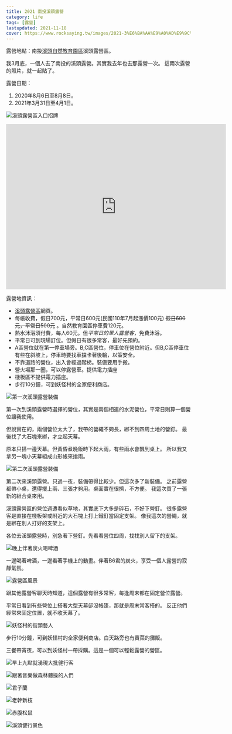 ```yaml
---
title: 2021 南投溪頭露營
category: life
tags: [露營]
lastupdated: 2021-11-18
cover: https://www.rocksaying.tw/images/2021-3%E6%BA%AA%E9%A0%AD%E9%9C%B2%E7%87%9F/IMGP4613.jpg
---
```


露營地點：南投[溪頭自然教育園區](https://www.exfo.ntu.edu.tw/xitou/)溪頭露營區。

我3月底，一個人去了南投的溪頭露營。其實我去年也去那露營一次。
這兩次露營的照片，就一起貼了。

露營日期：

1. 2020年8月6日至8月8日。
2. 2021年3月31日至4月1日。

<!--more-->

![溪頭露營區入口招牌](https://www.rocksaying.tw/images/2021-3%E6%BA%AA%E9%A0%AD%E9%9C%B2%E7%87%9F/IMGP4613.jpg)

<iframe src="https://www.google.com/maps/embed?pb=!1m14!1m8!1m3!1d20669.242218619012!2d120.79948314088172!3d23.681667244044704!3m2!1i1024!2i768!4f13.1!3m3!1m2!1s0x0%3A0x5aa2dc8cd9e25c9d!2z5rqq6aCt6Ieq54S25pWZ6IKy5ZyS5Y2A5rqq6aCt6Zyy54ef5Y2A!5e0!3m2!1szh-TW!2sus!4v1618166520247!5m2!1szh-TW!2sus" width="600" height="450" style="border:0;" allowfullscreen="" loading="lazy"></iframe>

露營地資訊：

* [溪頭露營區](https://www.exfo.ntu.edu.tw/xitou/page.php?id=28)網頁。
* 每帳收費，假日700元，平常日600元(民國110年7月起漲價100元) ~~假日600元，平常日500元~~ 。自然教育園區停車費120元。
* 熱水沐浴須付費，每人60元。但*平常日的單人露營客*，免費沐浴。
* 平常日可到現場訂位。但假日有很多常客，最好先預約。
* A區營位就在第一停車場旁。B,C區營位，停車位在營位附近。但B,C區停車位有些在斜坡上，停車時要找車擋卡著後輪，以策安全。
* 不靠道路的營位，出入會經過階梯。裝備要用手搬。
* 營火場那一圈，可以停露營車。提供電力插座
* 棧板區不提供電力插座。
* 步行10分鐘，可到妖怪村的全家便利商店。

![第一次溪頭露營裝備](https://www.rocksaying.tw/images/2021-3%E6%BA%AA%E9%A0%AD%E9%9C%B2%E7%87%9F/IMGP4294.jpg)

第一次到溪頭露營時選擇的營位，其實是兩個相連的水泥營位，平常日則算一個營位讓我使用。

但說實在的，兩個營位太大了，我帶的營繩不夠長，綁不到四周土地的營釘。
最後找了大石塊來綁，才立起天幕。

原本只搭一邊天幕。但黃昏煮晚飯時下起大雨，有些雨水會飄到桌上。
所以我又拿另一塊小天幕組成山形帳來擋雨。

![第二次溪頭露營裝備](https://www.rocksaying.tw/images/2021-3%E6%BA%AA%E9%A0%AD%E9%9C%B2%E7%87%9F/IMGP6510.jpg)

第二次來溪頭露營。只過一夜，裝備帶得比較少。但這次多了新裝備。
之前露營都帶小桌，還得擺上兩、三張才夠用。桌面實在很擠，不方便。
我這次買了一張新的組合桌來用。

溪頭露營區的營位週遭看似草地，其實底下大多是碎石，不好下營釘。
很多露營客是直接在棧板架或附近的大石塊上打上鐵釘當固定支架。
像我這次的營繩，就是綁在別人打好的支架上。

各位去溪頭露營時，別急著下營釘。先看看營位四周，找找別人留下的支架。

![晚上伴著炭火喝啤酒](https://www.rocksaying.tw/images/2021-3%E6%BA%AA%E9%A0%AD%E9%9C%B2%E7%87%9F/DSC_0745.jpg)

一邊喝著啤酒，一邊看著手機上的動畫。伴著B6君的炭火，享受一個人露營的寂靜氣氛。

![露營區風景](https://www.rocksaying.tw/images/2021-3%E6%BA%AA%E9%A0%AD%E9%9C%B2%E7%87%9F/IMGP4610.jpg)

跟其他露營客聊天時知道，這個露營有很多常客，每逢周末都在固定營位露營。

平常日看到有些營位上搭著大型天幕卻沒帳篷，那就是周末常客搭的。
反正他們經常來固定位置，就不收天幕了。

![妖怪村的街頭藝人](https://www.rocksaying.tw/images/2021-3%E6%BA%AA%E9%A0%AD%E9%9C%B2%E7%87%9F/IMGP4557.jpg)

步行10分鐘，可到妖怪村的全家便利商店。白天路旁也有賣菜的攤販。

三餐帶宵夜，可以到妖怪村一帶採購。這是一個可以輕鬆露營的營區。

![早上九點就湧現大批健行客](https://www.rocksaying.tw/images/2021-3%E6%BA%AA%E9%A0%AD%E9%9C%B2%E7%87%9F/IMGP6406.jpg)

![跟著音樂做森林體操的人們](https://www.rocksaying.tw/images/2021-3%E6%BA%AA%E9%A0%AD%E9%9C%B2%E7%87%9F/IMGP6445.jpg)

![君子蘭](https://www.rocksaying.tw/images/2021-3%E6%BA%AA%E9%A0%AD%E9%9C%B2%E7%87%9F/IMGP6412.jpg)

![老幹新枝](https://www.rocksaying.tw/images/2021-3%E6%BA%AA%E9%A0%AD%E9%9C%B2%E7%87%9F/IMGP6484.jpg)

![赤腹松鼠](https://www.rocksaying.tw/images/2021-3%E6%BA%AA%E9%A0%AD%E9%9C%B2%E7%87%9F/IMGP4449.jpg)

![溪頭健行景色](https://www.rocksaying.tw/images/2021-3%E6%BA%AA%E9%A0%AD%E9%9C%B2%E7%87%9F/IMGP4552.jpg)
